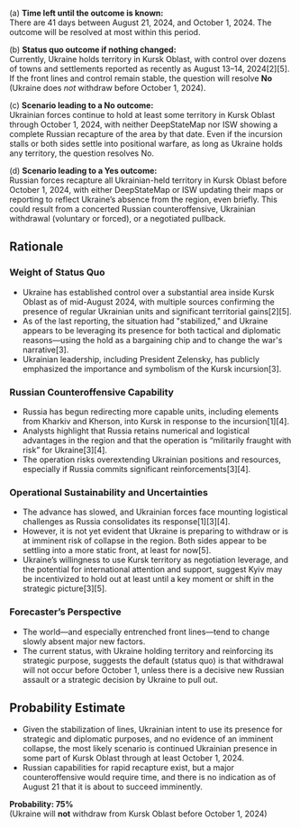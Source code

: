 (a) **Time left until the outcome is known:**  
There are 41 days between August 21, 2024, and October 1, 2024. The outcome will be resolved at most within this period.

(b) **Status quo outcome if nothing changed:**  
Currently, Ukraine holds territory in Kursk Oblast, with control over dozens of towns and settlements reported as recently as August 13–14, 2024[2][5]. If the front lines and control remain stable, the question will resolve **No** (Ukraine does *not* withdraw before October 1, 2024).

(c) **Scenario leading to a No outcome:**  
Ukrainian forces continue to hold at least some territory in Kursk Oblast through October 1, 2024, with neither DeepStateMap nor ISW showing a complete Russian recapture of the area by that date. Even if the incursion stalls or both sides settle into positional warfare, as long as Ukraine holds any territory, the question resolves No.

(d) **Scenario leading to a Yes outcome:**  
Russian forces recapture all Ukrainian-held territory in Kursk Oblast before October 1, 2024, with either DeepStateMap or ISW updating their maps or reporting to reflect Ukraine’s absence from the region, even briefly. This could result from a concerted Russian counteroffensive, Ukrainian withdrawal (voluntary or forced), or a negotiated pullback.

## Rationale

### Weight of Status Quo

- Ukraine has established control over a substantial area inside Kursk Oblast as of mid-August 2024, with multiple sources confirming the presence of regular Ukrainian units and significant territorial gains[2][5].
- As of the last reporting, the situation had "stabilized," and Ukraine appears to be leveraging its presence for both tactical and diplomatic reasons—using the hold as a bargaining chip and to change the war's narrative[3].
- Ukrainian leadership, including President Zelensky, has publicly emphasized the importance and symbolism of the Kursk incursion[3].

### Russian Counteroffensive Capability

- Russia has begun redirecting more capable units, including elements from Kharkiv and Kherson, into Kursk in response to the incursion[1][4].
- Analysts highlight that Russia retains numerical and logistical advantages in the region and that the operation is “militarily fraught with risk” for Ukraine[3][4].
- The operation risks overextending Ukrainian positions and resources, especially if Russia commits significant reinforcements[3][4].

### Operational Sustainability and Uncertainties

- The advance has slowed, and Ukrainian forces face mounting logistical challenges as Russia consolidates its response[1][3][4].
- However, it is not yet evident that Ukraine is preparing to withdraw or is at imminent risk of collapse in the region. Both sides appear to be settling into a more static front, at least for now[5].
- Ukraine’s willingness to use Kursk territory as negotiation leverage, and the potential for international attention and support, suggest Kyiv may be incentivized to hold out at least until a key moment or shift in the strategic picture[3][5].

### Forecaster’s Perspective

- The world—and especially entrenched front lines—tend to change slowly absent major new factors.
- The current status, with Ukraine holding territory and reinforcing its strategic purpose, suggests the default (status quo) is that withdrawal will not occur before October 1, unless there is a decisive new Russian assault or a strategic decision by Ukraine to pull out.

## Probability Estimate

- Given the stabilization of lines, Ukrainian intent to use its presence for strategic and diplomatic purposes, and no evidence of an imminent collapse, the most likely scenario is continued Ukrainian presence in some part of Kursk Oblast through at least October 1, 2024.
- Russian capabilities for rapid recapture exist, but a major counteroffensive would require time, and there is no indication as of August 21 that it is about to succeed imminently.

**Probability: 75%**  
(Ukraine will **not** withdraw from Kursk Oblast before October 1, 2024)